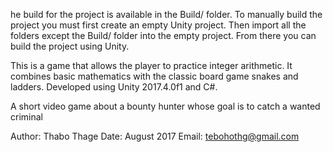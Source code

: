 he build for the project is available in the Build/ folder. To manually build the project you must first create an empty Unity project. 
Then import all the folders except the Build/ folder into the empty project. From there you can build the project using Unity.

This is a game that allows the player to practice integer arithmetic. It combines basic mathematics with the classic board game snakes and ladders.
Developed using Unity 2017.4.0f1 and C#.

A short video game about a bounty hunter whose goal is to catch a wanted criminal

Author: Thabo Thage
Date: August 2017
Email: tebohothg@gmail.com
